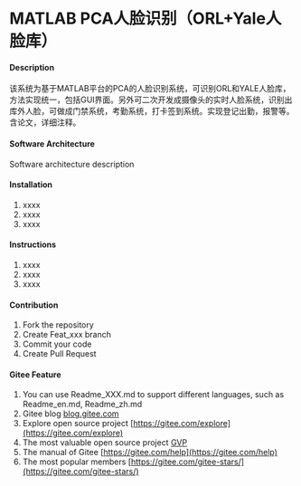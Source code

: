 # MATLAB PCA人脸识别（ORL+Yale人脸库）

#### Description
该系统为基于MATLAB平台的PCA的人脸识别系统，可识别ORL和YALE人脸库，方法实现统一，包括GUI界面。另外可二次开发成摄像头的实时人脸系统，识别出库外人脸，可做成门禁系统，考勤系统，打卡签到系统。实现登记出勤，报警等。
含论文，详细注释。

#### Software Architecture
Software architecture description

#### Installation

1.  xxxx
2.  xxxx
3.  xxxx

#### Instructions

1.  xxxx
2.  xxxx
3.  xxxx

#### Contribution

1.  Fork the repository
2.  Create Feat_xxx branch
3.  Commit your code
4.  Create Pull Request


#### Gitee Feature

1.  You can use Readme\_XXX.md to support different languages, such as Readme\_en.md, Readme\_zh.md
2.  Gitee blog [blog.gitee.com](https://blog.gitee.com)
3.  Explore open source project [https://gitee.com/explore](https://gitee.com/explore)
4.  The most valuable open source project [GVP](https://gitee.com/gvp)
5.  The manual of Gitee [https://gitee.com/help](https://gitee.com/help)
6.  The most popular members  [https://gitee.com/gitee-stars/](https://gitee.com/gitee-stars/)
